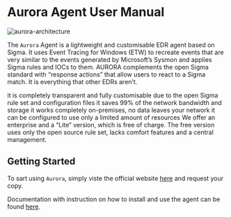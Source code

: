 # Aurora Agent User Manual

![aurora-architecture](https://user-images.githubusercontent.com/8741929/211800013-cae13bc9-ee00-4c06-95ae-91ee7891e54d.png)

The `Aurora` Agent is a lightweight and customisable EDR agent based on Sigma. It uses Event Tracing for Windows (ETW) to recreate events that are very similar to the events generated by Microsoft’s Sysmon and applies Sigma rules and IOCs to them. AURORA complements the open Sigma standard with “response actions” that allow users to react to a Sigma match.
It is everything that other EDRs aren’t.

it is completely transparent and fully customisable due to the open Sigma rule set and configuration files
it saves 99% of the network bandwidth and storage
it works completely on-premises, no data leaves your network
it can be configured to use only a limited amount of resources
We offer an enterprise and a “Lite” version, which is free of charge. The free version uses only the open source rule set, lacks comfort features and a central management.

## Getting Started

To sart using `Aurora`, simply viste the official website [here](https://www.nextron-systems.com/aurora/#get-aurora) and request your copy.

Documentation with instruction on how to install and use the agent can be found [here](https://aurora-agent-manual.nextron-systems.com/).
